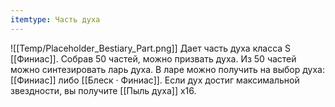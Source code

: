 ```yaml
---
itemtype: Часть духа
---
```

![[Temp/Placeholder_Bestiary_Part.png]]
Дает часть духа класса S [[Финиас]]. Собрав 50 частей, можно призвать духа. Из 50 частей можно синтезировать ларь духа. В ларе можно получить на выбор духа: [[Финиас]] либо [[Блеск · Финиас]]. Если дух достиг максимальной звездности, вы получите [[Пыль духа]] х16.

